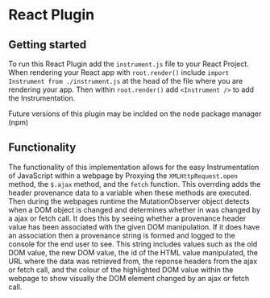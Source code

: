 # React Plugin

## Getting started

To run this React Plugin add the `instrument.js`  file to your React Project. When rendering your React app with `root.render()`  include `import Instrument from ./instrument.js`  at the head of the file where you are rendering your app. Then within `root.render()`  add `<Instrument />` to add the Instrumentation.

Future versions of this plugin may be inclded on the node package manager (npm)

## Functionality

The functionality of this implementation allows for the easy Instrumentation of JavaScript within a webpage by Proxying the `XMLHttpRequest.open` method, the `$.ajax` method, and the `fetch` function. This overrding adds the header provenance data to a variable when these methods are executed. Then during the webpages runtime the MutationObserver object detects when a DOM object is changed and determines whether in was changed by a ajax or fetch call. It does this by seeing whether a provenance header value has been associated with the given DOM manipulation. If it does have an association then a provenance string is formed and logged to the console for the end user to see. This string includes values such as the old DOM value, the new DOM value, the id of the HTML value manipulated, the URL where the data was retrieved from, the reponse headers from the ajax or fetch call, and the colour of the highlighted DOM value within the webpage to show visually the DOM element changed by an ajax or fetch call. 
